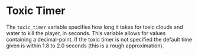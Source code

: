 # Toxic Timer

The ```toxic_timer``` variable specifies how long it takes for toxic clouds and
water to kill the player, in seconds. This variable allows for values containing
a decimal-point. If the toxic timer is not specified the default time given is
within 1.8 to 2.0 seconds (this is a rough approximation). 
